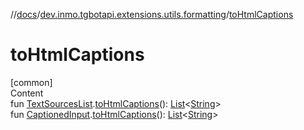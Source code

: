 //[docs](../../index.md)/[dev.inmo.tgbotapi.extensions.utils.formatting](index.md)/[toHtmlCaptions](to-html-captions.md)



# toHtmlCaptions  
[common]  
Content  
fun [TextSourcesList](../dev.inmo.tgbotapi.CommonAbstracts/index.md#%5Bdev.inmo.tgbotapi.CommonAbstracts%2FTextSourcesList%2F%2F%2FPointingToDeclaration%2F%5D%2FClasslikes%2F625018081).[toHtmlCaptions](to-html-captions.md)(): [List](https://kotlinlang.org/api/latest/jvm/stdlib/kotlin.collections/-list/index.html)<[String](https://kotlinlang.org/api/latest/jvm/stdlib/kotlin/-string/index.html)>  
fun [CaptionedInput](../dev.inmo.tgbotapi.CommonAbstracts/-captioned-input/index.md).[toHtmlCaptions](to-html-captions.md)(): [List](https://kotlinlang.org/api/latest/jvm/stdlib/kotlin.collections/-list/index.html)<[String](https://kotlinlang.org/api/latest/jvm/stdlib/kotlin/-string/index.html)>  



